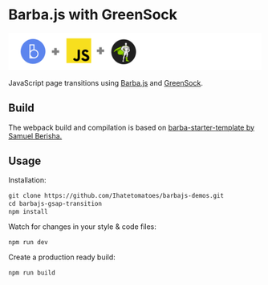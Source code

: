 # Barba.js with GreenSock

![Barba.js and GSAP](../assets/img_barba-js-gsap.png)

JavaScript page transitions using [Barba.js](https://barba.js.org/) and [GreenSock](https://greensock.com/?ref=7856eb).

## Build

The webpack build and compilation is based on [barba-starter-template by Samuel Berisha.](https://github.com/mrsamse/barba-starter-template)

## Usage

Installation:

```
git clone https://github.com/Ihatetomatoes/barbajs-demos.git
cd barbajs-gsap-transition
npm install
```

Watch for changes in your style & code files:

```
npm run dev
```

Create a production ready build:

```
npm run build
```